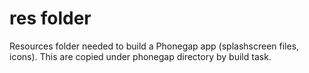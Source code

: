 # res folder
Resources folder needed to build a Phonegap app (splashscreen files, icons).
This are copied under phonegap directory by build task.
